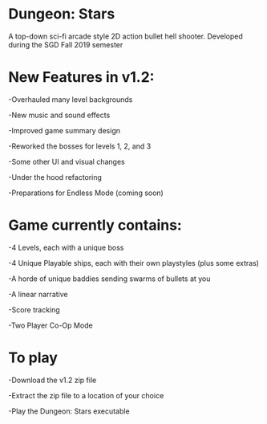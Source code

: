 # Dungeon: Stars
A top-down sci-fi arcade style 2D action bullet hell shooter. Developed during the SGD Fall 2019 semester

# New Features in v1.2:
-Overhauled many level backgrounds

-New music and sound effects

-Improved game summary design

-Reworked the bosses for levels 1, 2, and 3

-Some other UI and visual changes

-Under the hood refactoring

-Preparations for Endless Mode (coming soon)

# Game currently contains:
-4 Levels, each with a unique boss

-4 Unique Playable ships, each with their own playstyles (plus some extras)

-A horde of unique baddies sending swarms of bullets at you

-A linear narrative

-Score tracking

-Two Player Co-Op Mode

# To play 
-Download the v1.2 zip file

-Extract the zip file to a location of your choice

-Play the Dungeon: Stars executable
